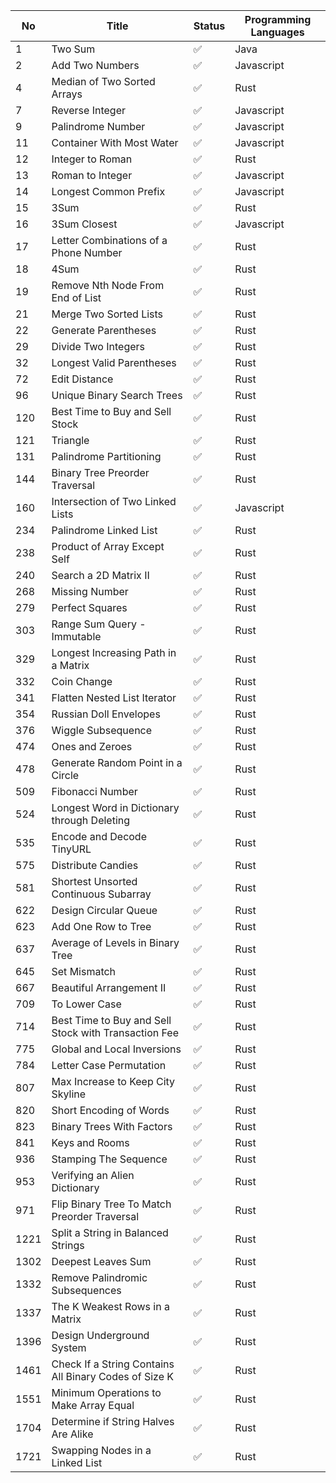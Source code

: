 |  No  |  Title  |  Status  |  Programming Languages  |
| ---- | ---- | ---- | ---- |
|  1  |  Two Sum  |  ✅  |  Java  |
|  2  |  Add Two Numbers  |  ✅  |  Javascript  |
|  4  |  Median of Two Sorted Arrays  |  ✅  |  Rust  |
|  7  |  Reverse Integer  |  ✅  |  Javascript  |
|  9  |  Palindrome Number  |  ✅  |  Javascript  |
|  11  |  Container With Most Water  |  ✅  |  Javascript  |
|  12  |  Integer to Roman  |  ✅  |  Rust  |
|  13  |  Roman to Integer  |  ✅  |  Javascript  |
|  14  |  Longest Common Prefix  |  ✅  |  Javascript  |
|  15  |  3Sum  |  ✅  |  Rust  |
|  16  |  3Sum Closest  |  ✅  |  Javascript  |
|  17  |  Letter Combinations of a Phone Number  |  ✅  |  Rust  |
|  18  |  4Sum  |  ✅  |  Rust  |
|  19  |  Remove Nth Node From End of List  |  ✅  |  Rust  |
|  21  |  Merge Two Sorted Lists  |  ✅  |  Rust  |
|  22  |  Generate Parentheses  |  ✅  |  Rust  |
|  29  |  Divide Two Integers  |  ✅  |  Rust  |
|  32  |  Longest Valid Parentheses  |  ✅  |  Rust  |
|  72  |  Edit Distance  |  ✅  |  Rust  |
|  96  |  Unique Binary Search Trees  |  ✅  |  Rust  |
|  120  |  Best Time to Buy and Sell Stock  |  ✅  |  Rust  |
|  121  |  Triangle  |  ✅  |  Rust  |
|  131  |  Palindrome Partitioning  |  ✅  |  Rust  |
|  144  |  Binary Tree Preorder Traversal  |  ✅  |  Rust  |
|  160  |  Intersection of Two Linked Lists  |  ✅  |  Javascript  |
|  234  |  Palindrome Linked List  |  ✅  |  Rust  |
|  238  |  Product of Array Except Self  |  ✅  |  Rust  |
|  240  |  Search a 2D Matrix II  |  ✅  |  Rust  |
|  268  |  Missing Number  |  ✅  |  Rust  |
|  279  |  Perfect Squares  |  ✅  |  Rust  |
|  303  |  Range Sum Query - Immutable  |  ✅  |  Rust  |
|  329  |  Longest Increasing Path in a Matrix  |  ✅  |  Rust  |
|  332  |  Coin Change  |  ✅  |  Rust  |
|  341  |  Flatten Nested List Iterator  |  ✅  |  Rust  |
|  354  |  Russian Doll Envelopes  |  ✅  |  Rust  |
|  376  |  Wiggle Subsequence  |  ✅  |  Rust  |
|  474  |  Ones and Zeroes  |  ✅  |  Rust  |
|  478  |  Generate Random Point in a Circle  |  ✅  |  Rust  |
|  509  |  Fibonacci Number  |  ✅  |  Rust  |
|  524  |  Longest Word in Dictionary through Deleting  |  ✅  |  Rust  |
|  535  |  Encode and Decode TinyURL  |  ✅  |  Rust  |
|  575  |  Distribute Candies  |  ✅  |  Rust  |
|  581  |  Shortest Unsorted Continuous Subarray  |  ✅  |  Rust  |
|  622  |  Design Circular Queue  |  ✅  |  Rust  |
|  623  |  Add One Row to Tree  |  ✅  |  Rust  |
|  637  |  Average of Levels in Binary Tree  |  ✅  |  Rust  |
|  645  |  Set Mismatch  |  ✅  |  Rust  |
|  667  |  Beautiful Arrangement II  |  ✅  |  Rust  |
|  709  |  To Lower Case  |  ✅  |  Rust  |
|  714  |  Best Time to Buy and Sell Stock with Transaction Fee  |  ✅  |  Rust  |
|  775  |  Global and Local Inversions  |  ✅  |  Rust  |
|  784  |  Letter Case Permutation  |  ✅  |  Rust  |
|  807  |  Max Increase to Keep City Skyline  |  ✅  |  Rust  |
|  820  |  Short Encoding of Words  |  ✅  |  Rust  |
|  823  |  Binary Trees With Factors  |  ✅  |  Rust  |
|  841  |  Keys and Rooms  |  ✅  |  Rust  |
|  936  |  Stamping The Sequence  |  ✅  |  Rust  |
|  953  |  Verifying an Alien Dictionary  |  ✅  |  Rust  |
|  971  |  Flip Binary Tree To Match Preorder Traversal  |  ✅  |  Rust  |
|  1221  |  Split a String in Balanced Strings  |  ✅  |  Rust  |
|  1302  |  Deepest Leaves Sum  |  ✅  |  Rust  |
|  1332  |  Remove Palindromic Subsequences  |  ✅  |  Rust  |
|  1337  |  The K Weakest Rows in a Matrix  |  ✅  |  Rust  |
|  1396  |  Design Underground System  |  ✅  |  Rust  |
|  1461  |  Check If a String Contains All Binary Codes of Size K  |  ✅  |  Rust  |
|  1551  |  Minimum Operations to Make Array Equal  |  ✅  |  Rust  |
|  1704  |  Determine if String Halves Are Alike  |  ✅  |  Rust  |
|  1721  |  Swapping Nodes in a Linked List  |  ✅  |  Rust  |
